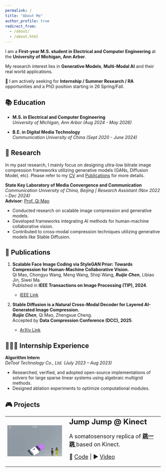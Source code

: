 ```yaml
---
permalink: /
title: "About Me"
author_profile: true
redirect_from: 
  - /about/
  - /about.html
---
```


I am a **First-year M.S. student in Electrical and Computer Engineering** at the **University of Michigan, Ann Arbor**. 

My research interest lies in **Generative Models**, **Multi-Modal AI** and their real world applications.

📣 I am actively seeking for **Internship / Summer Research / RA** opportunities and a PhD position starting in 26 Spring/Fall.


## 📚 Education  

- **M.S. in Electrical and Computer Engineering**  
  *University of Michigan, Ann Arbor (Aug 2024 - May 2026)*  

- **B.E. in Digital Media Technology**  
  *Communication University of China (Sept 2020 - June 2024)*  

## 🔬 Research  
In my past research, I mainly focus on designing ultra-low bitrate image compression frameworks utilizing generative models (GANs, Diffusion Model, etc). Please refer to my [CV](http://deoxyribonucleic-acid.github.io/files/Ruijie_Chen_CV.pdf) and [Publications](https://scholar.google.com/citations?user=gF5htwwAAAAJ) for more details.

**State Key Laboratory of Media Convergence and Communication**  
*Communication University of China, Beijing | Research Assistant (Nov 2022 – Dec 2024)*  
**Advisor**: [Prof. Qi Mao](https://sites.google.com/view/qi-mao/)  
- Conducted research on scalable image compression and generative models.  
- Developed frameworks integrating AI methods for human-machine collaborative vision.  
- Contributed to cross-modal compression techniques utilizing generative models like Stable Diffusion.  

## 📝 Publications  

1. **Scalable Face Image Coding via StyleGAN Prior: Towards Compression for Human-Machine Collaborative Vision.**  
   Qi Mao, Chongyu Wang, Meng Wang, Shiqi Wang, ***Ruijie Chen***, Libiao Jin, Siwei Ma.  
   Published in **IEEE Transactions on Image Processing (TIP), 2024**.  
   - [IEEE Link](https://ieeexplore.ieee.org/document/10372532)  

2. **Stable Diffusion is a Natural Cross-Modal Decoder for Layered AI-Generated Image Compression.**  
   ***Ruijie Chen***, Qi Mao, Zhengxue Cheng.  
   Accepted by **Data Compression Conference (DCC), 2025**.  
   - [ArXiv Link](https://arxiv.org/abs/2412.12982)  

## 🧑🏻‍💻 Internship Experience  
**Algorithm Intern**  
*DeTool Technology Co., Ltd. (July 2023 – Aug 2023)*  
- Researched, verified, and adopted open-source implementations of solvers for large sparse linear systems using algebraic multigrid methods.  
- Designed ablation experiments to optimize computational modules.  

## 🎮 Projects
<div align="center">
  <table rules="none" style="border-collapse: collapse; border: none;">
    <tr>
      <!-- 左侧图像单元格 -->
      <td style="border: none;">
        <img src="../teaser_images/328.gif" style="zoom:100%; width: 95%; height: 100%; object-fit: cover;"/>
      </td>
      <!-- 右侧文本单元格 -->
      <td style="border: none; vertical-align: middle;">
        <strong style="font-size: 24px;">Jump Jump @ Kinect</strong>
        <p style="font-size: 18px;">
          A somatosensory replica of 
          <strong>
            <a href="https://zh.wikipedia.org/wiki/%E8%B7%B3%E4%B8%80%E8%B7%B3" target="_blank">
              跳一跳
            </a>
          </strong> 
          based on Kinect.
        </p>
        <p style="font-size: 18px;">
          💾 <a href="https://github.com/deoxyribonucleic-acid/Kinect-JumpJump" target="_blank">Code</a> | 
          ▶️ <a href="https://github.com/user-attachments/assets/d8453c23-ac9d-4afa-8766-b3edb803c07c">Video</a>
        </p>
      </td>
    </tr>
  </table>    
</div>
